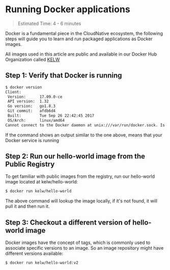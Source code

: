# Running Docker applications

> Estimated Time: 4 - 6 minutes

Docker is a fundamental piece in the CloudNative ecosystem, the following steps will guide you to learn and run packaged applications as Docker images.

All images used in this article are public and available in our Docker Hub Organization called [KELW](https://hub.docker.com/u/kelw/)

## Step 1: Verify that Docker is running

```bash
$ docker version
Client:
 Version:      17.09.0-ce
 API version:  1.32
 Go version:   go1.8.3
 Git commit:   afdb6d4
 Built:        Tue Sep 26 22:42:45 2017
 OS/Arch:      linux/amd64
Cannot connect to the Docker daemon at unix:///var/run/docker.sock. Is the docker daemon running?
```

If the command shows an output similar to the one above, means that your Docker service is running

## **Step 2: Run our hello-world image from the Public Registry**

To get familiar with public images from the registry, run our hello-world image  located at kelw/hello-world:

```bash
$ docker run kelw/hello-world
```

The above command will lookup the image locally, if it's not found, it will pull it and then run it.

## Step 3: Checkout a different version of hello-world image

Docker images have the concept of tags, which is commonly used to associate specific versions to an image. So an image repository might have different versions available:

```
$ docker run kelw/hello-world:v2
```



